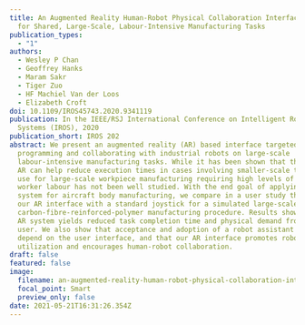 ```yaml
---
title: An Augmented Reality Human-Robot Physical Collaboration Interface Design
  for Shared, Large-Scale, Labour-Intensive Manufacturing Tasks
publication_types:
  - "1"
authors:
  - Wesley P Chan
  - Geoffrey Hanks
  - Maram Sakr
  - Tiger Zuo
  - HF Machiel Van der Loos
  - Elizabeth Croft
doi: 10.1109/IROS45743.2020.9341119
publication: In the IEEE/RSJ International Conference on Intelligent Robots and
  Systems (IROS), 2020
publication_short: IROS 202
abstract: We present an augmented reality (AR) based interface targeted for
  programming and collaborating with industrial robots on large-scale
  labour-intensive manufacturing tasks. While it has been shown that the use of
  AR can help reduce execution times in cases involving smaller-scale tasks, its
  use for large-scale workpiece manufacturing requiring high levels of human
  worker labour has not been well studied. With the end goal of applying our AR
  system for aircraft body manufacturing, we compare in a user study the use of
  our AR interface with a standard joystick for a simulated large-scale
  carbon-fibre-reinforced-polymer manufacturing procedure. Results show that our
  AR system yields reduced task completion time and physical demand from the
  user. We also show that acceptance and adoption of a robot assistant may
  depend on the user interface, and that our AR interface promotes robot
  utilization and encourages human-robot collaboration.
draft: false
featured: false
image:
  filename: an-augmented-reality-human-robot-physical-collaboration-interface-design-for-shared-large-scale-labour-intensive-manufacturing-tasks.png
  focal_point: Smart
  preview_only: false
date: 2021-05-21T16:31:26.354Z
---
```

